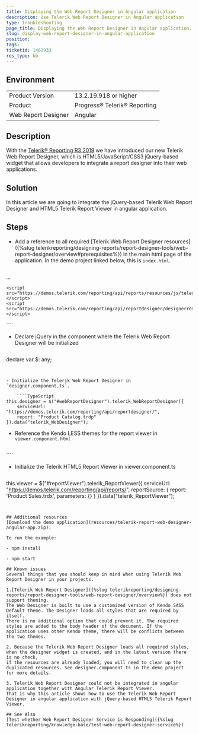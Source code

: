 ```yaml
---
title: Displaying the Web Report Designer in Angular application
description: Use Telerik Web Report Designer in Angular application
type: troubleshooting
page_title: Displaying the Web Report Designer in Angular application.
slug: display-web-report-designer-in-angular-application
position: 
tags: 
ticketid: 1462933
res_type: kb
---
```


## Environment
<table>
	<tbody>
		<tr>
			<td>Product Version</td>
			<td>13.2.19.918 or higher</td>
		</tr>
		<tr>
			<td>Product</td>
			<td>Progress® Telerik® Reporting</td>
		</tr>
		<tr>
			<td>Web Report Designer</td>
			<td>Angular</td>
		</tr>
	</tbody>
</table>

## Description
With the [Telerik® Reporting R3 2019](https://www.telerik.com/support/whats-new/reporting/release-history/progress-telerik-reporting-r3-2019-13-2-19-918) we have introduced
our new Telerik Web Report Designer, which is HTML5/JavaScript/CSS3 jQuery-based widget that allows developers to integrate a report designer
into their web applications. 

## Solution
In this article we are going to integrate the jQuery-based Telerik Web Report Designer and HTML5 Telerik Report Viewer in angular application.

## Steps
- Add a reference to all required [Telerik Web Report Designer resources]({%slug telerikreporting/designing-reports/report-designer-tools/web-report-designer/overview#prerequisites%})
in the main html page of the application. In the demo project linked below, this is `index.html`.

	````HTML
<head>
   ...   
    <script src="https://code.jquery.com/jquery-3.3.1.min.js"></script>
    <script src="https://kendo.cdn.telerik.com/2022.1.301/js/kendo.all.min.js"></script>
    
    <script src="https://demos.telerik.com/reporting/api/reports/resources/js/telerikReportViewer"></script>
    <script src="https://demos.telerik.com/reporting/api/reportdesigner/designerresources/js/webReportDesigner"></script>
  </head>
````


- Declare jQuery in the component where the Telerik Web Report Designer will be initialized
	
	````TypeScript
declare var $: any;
````


- Initialize the Telerik Web Report Designer in `designer.component.ts`.
	
	````TypeScript
this.designer = $("#webReportDesigner").telerik_WebReportDesigner({
	serviceUrl: "https://demos.telerik.com/reporting/api/reportdesigner/",
	report: "Product Catalog.trdp"
}).data("telerik_WebDesigner");
````


- Reference the Kendo LESS themes for the report viewer in `viewer.component.html`

	````HTML
<link href="https://kendo.cdn.telerik.com/2022.1.301/styles/kendo.common.min.css" rel="stylesheet" id="common-css" />
<link href="https://kendo.cdn.telerik.com/2022.1.301/styles/kendo.blueopal.min.css" rel="stylesheet" id="skin-css" />
<div id="reportViewer">
    <div>
````


- Initialize the Telerik HTML5 Report Viewer in viewer.component.ts

	````TypeScript
this.viewer = $("#reportViewer").telerik_ReportViewer({
    serviceUrl: "https://demos.telerik.com/reporting/api/reports/",
    reportSource: {
	report: 'Product Sales.trdx',
		parameters: {}
    }
}).data("telerik_ReportViewer");
````


## Additional resources
[Download the demo application](resources/telerik-report-web-designer-angular-app.zip).

To run the example:

- npm install

- npm start

## Known issues
Several things that you should keep in mind when using Telerik Web Report Designer in your projects.

1.[Telerik Web Report Designer]({%slug telerikreporting/designing-reports/report-designer-tools/web-report-designer/overview%}) does not support theming. 
The Web Designer is built to use a customized version of Kendo SASS Default theme. The Designer loads all styles that are required by itself.
There is no additional option that could prevent it. The required styles are added to the body header of the document. If the application uses other Kendo theme, there will be conflicts between the two themes.

2. Because the Telerik Web Report Designer loads all required styles, when the designer widget is created, and in the latest version there is no check,
if the resources are already loaded, you will need to clean up the duplicated resources. See designer.component.ts in the demo project for more details. 

3. Telerik Web Report Designer could not be integrated in angular application together with Angular Telerik Report Viewer. 
That is why this article shows how to use the Telerik Web Report Designer in angular application with jQuery-based HTML5 Telerik Report Viewer.

## See Also
[Test whether Web Report Designer Service is Responding]({%slug telerikreporting/knowledge-base/test-web-report-designer-service%})
